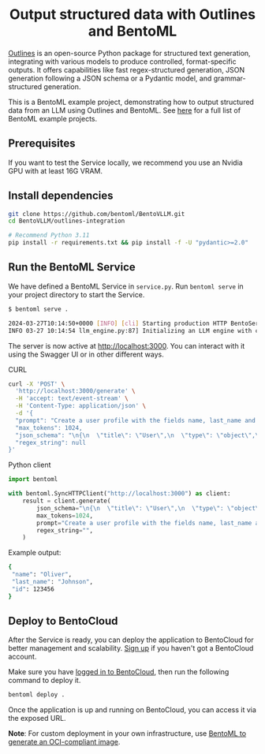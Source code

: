 <div align="center">
    <h1 align="center">Output structured data with Outlines and BentoML</h1>
</div>

[Outlines](https://github.com/outlines-dev/outlines) is an open-source Python package for structured text generation, integrating with various models to produce controlled, format-specific outputs​. It offers capabilities like fast regex-structured generation, JSON generation following a JSON schema or a Pydantic model, and grammar-structured generation. 

This is a BentoML example project, demonstrating how to output structured data from an LLM using Outlines and BentoML. See [here](https://docs.bentoml.com/en/latest/examples/overview.html) for a full list of BentoML example projects.

## Prerequisites

If you want to test the Service locally, we recommend you use an Nvidia GPU with at least 16G VRAM.

## Install dependencies

```bash
git clone https://github.com/bentoml/BentoVLLM.git
cd BentoVLLM/outlines-integration

# Recommend Python 3.11
pip install -r requirements.txt && pip install -f -U "pydantic>=2.0"
```

## Run the BentoML Service

We have defined a BentoML Service in `service.py`. Run `bentoml serve` in your project directory to start the Service.

```bash
$ bentoml serve .

2024-03-27T10:14:50+0000 [INFO] [cli] Starting production HTTP BentoServer from "service:VLLM" listening on http://localhost:3000 (Press CTRL+C to quit)
INFO 03-27 10:14:54 llm_engine.py:87] Initializing an LLM engine with config: model='mistralai/Mistral-7B-Instruct-v0.2', tokenizer='mistralai/Mistral-7B-Instruct-v0.2', tokenizer_mode=auto, revision=None, tokenizer_revision=None, trust_remote_code=False, dtype=torch.bfloat16, max_seq_len=1024, download_dir=None, load_format=auto, tensor_parallel_size=1, disable_custom_all_reduce=False, quantization=None, enforce_eager=False, kv_cache_dtype=auto, device_config=cuda, seed=0)
```

The server is now active at [http://localhost:3000](http://localhost:3000/). You can interact with it using the Swagger UI or in other different ways.

CURL

```bash
curl -X 'POST' \
  'http://localhost:3000/generate' \
  -H 'accept: text/event-stream' \
  -H 'Content-Type: application/json' \
  -d '{
  "prompt": "Create a user profile with the fields name, last_name and id. name should be common English first names. last_name should be common English last names. id should be a random integer",
  "max_tokens": 1024,
  "json_schema": "\n{\n  \"title\": \"User\",\n  \"type\": \"object\",\n  \"properties\": {\n    \"name\": {\"type\": \"string\"},\n    \"last_name\": {\"type\": \"string\"},\n    \"id\": {\"type\": \"integer\"}\n  }\n}\n",
  "regex_string": null
}'
```

Python client

```python
import bentoml

with bentoml.SyncHTTPClient("http://localhost:3000") as client:
    result = client.generate(
        json_schema="\n{\n  \"title\": \"User\",\n  \"type\": \"object\",\n  \"properties\": {\n    \"name\": {\"type\": \"string\"},\n    \"last_name\": {\"type\": \"string\"},\n    \"id\": {\"type\": \"integer\"}\n  }\n}\n",
        max_tokens=1024,
        prompt="Create a user profile with the fields name, last_name and id. name should be common English first names. last_name should be common English last names. id should be a random integer",
        regex_string="",
    )
```

Example output:

```bash
{
 "name": "Oliver",
 "last_name": "Johnson",
 "id": 123456
}
```

## Deploy to BentoCloud

After the Service is ready, you can deploy the application to BentoCloud for better management and scalability. [Sign up](https://www.bentoml.com/) if you haven't got a BentoCloud account.

Make sure you have [logged in to BentoCloud](https://docs.bentoml.com/en/latest/bentocloud/how-tos/manage-access-token.html), then run the following command to deploy it.

```bash
bentoml deploy .
```

Once the application is up and running on BentoCloud, you can access it via the exposed URL.

**Note**: For custom deployment in your own infrastructure, use [BentoML to generate an OCI-compliant image](https://docs.bentoml.com/en/latest/guides/containerization.html).
